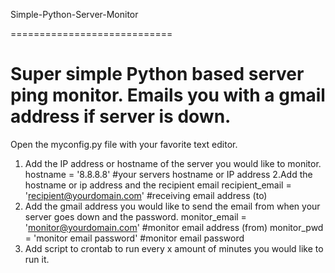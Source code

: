 Simple-Python-Server-Monitor

============================

Super simple Python based server ping monitor. Emails you with a gmail address if server is down.
============================

Open the myconfig.py file with your favorite text editor.

1. Add the IP address or hostname of the server you would like to monitor.
  hostname = '8.8.8.8'  #your servers hostname or IP address
2.Add the hostname or ip address and the recipient email 
  recipient_email = 'recipient@yourdomain.com' #receiving email address (to)  
3. Add the gmail address you would like to send the email from when your server goes down and the password.
  monitor_email = 'monitor@yourdomain.com' #monitor email address (from)
  monitor_pwd = 'monitor email password' #monitor email password
4. Add script to crontab to run every x amount of minutes you would like to run it.


